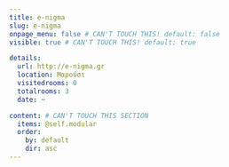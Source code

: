 ```yaml
---
title: e-nigma
slug: e-nigma
onpage_menu: false # CAN'T TOUCH THIS! default: false
visible: true # CAN'T TOUCH THIS! default: true

details:
  url: http://e-nigma.gr
  location: Μαρούσι
  visitedrooms: 0
  totalrooms: 3
  date: ~

content: # CAN'T TOUCH THIS SECTION
  items: @self.modular
  order:
    by: default
    dir: asc
---
```


<!-- SUMMARY ΕΔΩ -->
